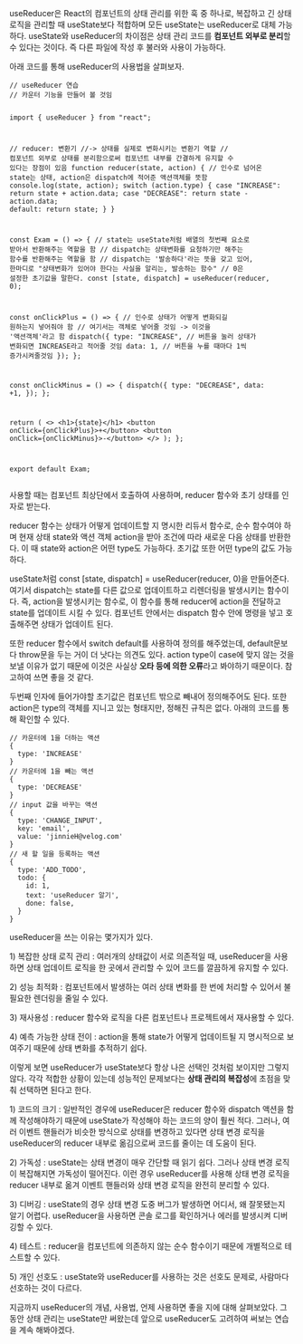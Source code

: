 <p>useReducer은 React의 컴포넌트의 상태 관리를 위한 훅 중 하나로, 복잡하고 긴 상태 로직을 관리할 때 useState보다 적합하며 모든 useState는 useReducer로 대체 가능하다. 
useState와 useReducer의 차이점은 상태 관리 코드를 <strong>컴포넌트 외부로 분리</strong>할 수 있다는 것이다. 즉 다른 파일에 작성 후 불러와 사용이 가능하다.</p>
<p>아래 코드를 통해 useReducer의 사용법을 살펴보자.</p>
<pre><code class="language-javascript">// useReducer 연습
// 카운터 기능을 만들어 볼 것임

import { useReducer } from &quot;react&quot;;

// reducer: 변환기
//-&gt; 상태를 실제로 변화시키는 변환기 역할
// 컴포넌트 외부로 상태를 분리함으로써 컴포넌트 내부를 간결하게 유지할 수 있다는 장점이 있음
function reducer(state, action) {
  // 인수로 넘어온 state는 상태, action은 dispatch에 적어준 액션객체를 뜻함
  console.log(state, action);
  switch (action.type) {
    case &quot;INCREASE&quot;:
      return state + action.data;
    case &quot;DECREASE&quot;:
      return state - action.data;
    default:
      return state;
  }
}

const Exam = () =&gt; {
  // state는 useState처럼 배열의 첫번째 요소로 받아서 반환해주는 역할을 함
  // dispatch는 상태변화를 요청하기만 해주는 함수를 반환해주는 역할을 함
  // dispatch는 '발송하다'라는 뜻을 갖고 있어, 한마디로 &quot;상태변화가 있어야 한다는 사실을 알리는, 발송하는 함수&quot;
  // 0은 설정한 초기값을 말한다.
  const [state, dispatch] = useReducer(reducer, 0);

  const onClickPlus = () =&gt; {
    // 인수로 상태가 어떻게 변화되길 원하는지 넣어줘야 함
    // 여기서는 객체로 넣어줄 것임 -&gt; 이것을 '액션객체'라고 함
    dispatch({
      type: &quot;INCREASE&quot;, // 버튼을 눌러 상태가 변화되면 INCREASE라고 적어줄 것임
      data: 1, // 버튼을 누를 때마다 1씩 증가시켜줄것임
    });
  };

  const onClickMinus = () =&gt; {
    dispatch({
      type: &quot;DECREASE&quot;,
      data: +1,
    });
  };

  return (
    &lt;&gt;
      &lt;h1&gt;{state}&lt;/h1&gt;
      &lt;button onClick={onClickPlus}&gt;+&lt;/button&gt;
      &lt;button onClick={onClickMinus}&gt;-&lt;/button&gt;
    &lt;/&gt;
  );
};

export default Exam;</code></pre>
<p>사용할 때는 컴포넌트 최상단에서 호출하여 사용하며, reducer 함수와 초기 상태를 인자로 받는다. </p>
<p>reducer 함수는 상태가 어떻게 업데이트할 지 명시한 리듀서 함수로, 순수 함수여야 하며 현재 상태 state와 액션 객체 action을 받아 조건에 따라 새로운 다음 상태를 반환한다. 이 때 state와 action은 어떤 type도 가능하다. 
초기값 또한 어떤 type의 값도 가능하다.</p>
<p>useState처럼 const [state, dispatch] = useReducer(reducer, 0)을 만들어준다. 여기서 dispatch는 state를 다른 값으로 업데이트하고 리렌더링을 발생시키는 함수이다. 즉, action을 발생시키는 함수로, 이 함수를 통해 reducer에 action을 전달하고 state를 업데이트 시킬 수 있다. 컴포넌트 안에서는 dispatch 함수 안에 명령을 넣고 호출해주면 상태가 업데이트 된다. </p>
<p>또한 reducer 함수에서 switch default를 사용하여 정의를 해주었는데, 
default문보다 throw문을 두는 거이 더 낫다는 의견도 있다. 
action type이 case에 맞지 않는 것을 보낼 이유가 없기 때문에 이것은 사실상 <strong>오타 등에 의한 오류</strong>라고 봐야하기 때문이다. 참고하여 쓰면 좋을 것 같다. </p>
<p>두번째 인자에 들어가야할 초기값은 컴포넌트 밖으로 빼내어 정의해주어도 된다. 또한 action은 type의 객체를 지니고 있는 형태지만, 정해진 규칙은 없다. 
아래의 코드를 통해 확인할 수 있다. </p>
<pre><code class="language-javascript">// 카운터에 1을 더하는 액션
{
  type: 'INCREASE'
}
// 카운터에 1을 빼는 액션
{
  type: 'DECREASE'
}
// input 값을 바꾸는 액션
{
  type: 'CHANGE_INPUT',
  key: 'email',
  value: 'jinnieH@velog.com'
}
// 새 할 일을 등록하는 액션
{
  type: 'ADD_TODO',
  todo: {
    id: 1,
    text: 'useReducer 알기',
    done: false,
  }
}</code></pre>
<p>useReducer을 쓰는 이유는 몇가지가 있다. </p>
<p>1) 복잡한 상태 로직 관리
: 여러개의 상태값이 서로 의존적일 때, useReducer을 사용하면 상태 업데이트 로직을 한 곳에서 관리할 수 있어 코드를 깔끔하게 유지할 수 있다. </p>
<p>2) 성능 최적화
: 컴포넌트에서 발생하는 여러 상태 변화를 한 번에 처리할 수 있어서 불필요한 렌더링을 줄일 수 있다. </p>
<p>3) 재사용성
: reducer 함수와 로직을 다른 컴포넌트나 프로젝트에서 재사용할 수 있다. </p>
<p>4) 예측 가능한 상태 전이
: action을 통해 state가 어떻게 업데이트될 지 명시적으로 보여주기 때문에 상태 변화를 추적하기 쉽다. </p>
<p>이렇게 보면 useReducer가 useState보다 항상 나은 선택인 것처럼 보이지만 그렇지 않다. 각각 적합한 상황이 있는데 성능적인 문제보다는 <strong>상태 관리의 복잡성</strong>에 초점을 맞춰 선택하면 된다고 한다. </p>
<p>1) 코드의 크기
: 일반적인 경우에 useReducer은 reducer 함수와 dispatch 액션을 함께 작성해야하기 때문에 useState가 작성해야 하는 코드의 양이 훨씬 적다. 
그러나, 여러 이벤트 핸들러가 비슷한 방식으로 상태를 변경하고 있다면 상태 변경 로직을 useReducer의 reducer 내부로 옮김으로써 코드를 줄이는 데 도움이 된다. </p>
<p>2) 가독성
: useState는 상태 변경이 매우 간단할 때 읽기 쉽다. 그러나 상태 변경 로직이 복잡해지면 가독성이 떨어진다. 
이런 경우 useReducer를 사용해 상태 변경 로직을 reducer 내부로 옮겨 이벤트 핸들러와 상태 변경 로직을 완전히 분리할 수 있다.</p>
<p>3) 디버깅
: useState의 경우 상태 변경 도중 버그가 발생하면 어디서, 왜 잘못됐는지 알기 어렵다. 
useReducer을 사용하면 콘솔 로그를 확인하거나 에러를 발생시켜 디버깅할 수 있다. </p>
<p>4) 테스트
: reducer을 컴포넌트에 의존하지 않는 순수 함수이기 때문에 개별적으로 테스트할 수 있다. </p>
<p>5) 개인 선호도
: useState와 useReducer를 사용하는 것은 선호도 문제로, 사람마다 선호하는 것이 다르다. </p>
<p>지금까지 useReducer의 개념, 사용법, 언제 사용하면 좋을 지에 대해 살펴보았다. 
그동안 상태 관리는 useState만 써왔는데 앞으로 useReducer도 고려하여 써보는 연습을 계속 해봐야겠다. </p>